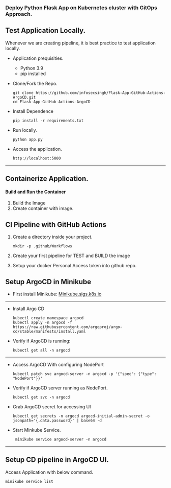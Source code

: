 ### Deploy Python Flask App on Kubernetes cluster with GitOps Approach. 

## Test Application Locally. 
Whenever we are creating pipeline, it is best practice to test application locally.
- Application prequisities. 
  - Python 3.9 
  - pip installed

- Clone/Fork the Repo. 
    ```
    git clone https://github.com/infosecsingh/Flask-App-GitHub-Actions-ArgoCD.git
    cd Flask-App-GitHub-Actions-ArgoCD
    ```
- Install Dependence
    ```
    pip install -r requirements.txt
    ```
- Run locally. 
    ```
    python app.py
    ```
- Access the application.
    ```
    http://localhost:5000
    ```
---
## Containerize Application.

#### Build and Run the Container
1. Build the Image
2. Create container with image.
 
## CI Pipeline with GitHub Actions
1. Create a directory inside your project.
    ```
    mkdir -p .github/Workflows
    ```
2. Create your first pipeline for TEST and BUILD the image

3. Setup your docker Personal Access token into github repo. 

## Setup ArgoCD in Minikube

- First install Minikube:
    [Minikube.sigs.k8s.io](https://minikube.sigs.k8s.io/docs/start/?arch=%2Fwindows%2Fx86-64%2Fstable%2F.exe+download)

---
- Install Argo CD
    ```
    kubectl create namespace argocd
    kubectl apply -n argocd -f https://raw.githubusercontent.com/argoproj/argo-cd/stable/manifests/install.yaml 
    ```

- Verify if ArgoCD is running:
    ```
    kubectl get all -n argocd
    ```
---
- Access ArgoCD With configuring NodePort 
    ```
    kubectl patch svc argocd-server -n argocd -p '{"spec": {"type": "NodePort"}}'
    ```
- Verify if ArgoCD server running as NodePort.
   ```
   kubectl get svc -n argocd
   ``` 
- Grab ArgoCD secret for accessing UI
   ```
   kubectl get secrets -n argocd argocd-initial-admin-secret -o jsonpath='{.data.password}' | base64 -d
   ```
- Start Minkube Service. 
   ```
    minikube service argocd-server -n argocd
    ```
---
Setup CD pipeline in ArgoCD UI. 
---
Access Application with below command.
```
minikube service list
```
